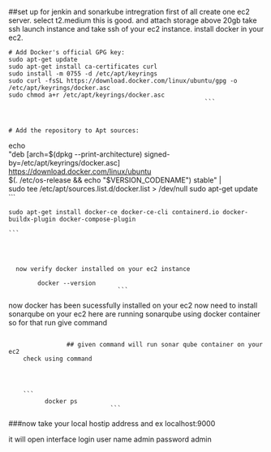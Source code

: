 ##set up for jenkin and sonarkube intregration
first of all create one ec2 server.
select t2.medium this is good. and attach storage above 20gb
take ssh launch instance and take ssh of your ec2 instance.
install docker in your ec2.
```
# Add Docker's official GPG key:
sudo apt-get update
sudo apt-get install ca-certificates curl
sudo install -m 0755 -d /etc/apt/keyrings
sudo curl -fsSL https://download.docker.com/linux/ubuntu/gpg -o /etc/apt/keyrings/docker.asc
sudo chmod a+r /etc/apt/keyrings/docker.asc
                                                      ```



# Add the repository to Apt sources:

```
echo \
  "deb [arch=$(dpkg --print-architecture) signed-by=/etc/apt/keyrings/docker.asc] https://download.docker.com/linux/ubuntu \
  $(. /etc/os-release && echo "$VERSION_CODENAME") stable" | \
  sudo tee /etc/apt/sources.list.d/docker.list > /dev/null
sudo apt-get update
                        ```




```
sudo apt-get install docker-ce docker-ce-cli containerd.io docker-buildx-plugin docker-compose-plugin
                                                                                                         ```
                                                                                                         
                                                                                                         
                                                                                                         
                                                                                                         
  now verify docker installed on your ec2 instance 
  ```
            docker --version
                                  ```


                                  
now docker has been sucessfully installed on your ec2
now need to install sonarqube on your ec2
here are running sonarqube using docker container so for that run give command




``` docker run -d --name sonar -p 9000:9000 sonarqube:lts-community 
 ```




                    ## given command will run sonar qube container on your ec2 
        check using command




        ```
              docker ps 
                                ```



###now take your local hostip address and ex localhost:9000

it will open interface
login user name     admin
password            admin
